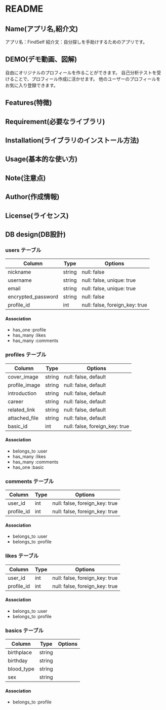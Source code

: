 # README

## Name(アプリ名,紹介文)
アプリ名：FindSelf
紹介文：自分探しを手助けするためのアプリです。

## DEMO(デモ動画、図解)
自由にオリジナルのプロフィールを作ることができます。
自己分析テストを受けることで、プロフィール作成に活かせます。
他のユーザーのプロフィールをお気に入り登録できます。

## Features(特徴)

## Requirement(必要なライブラリ)

## Installation(ライブラリのインストール方法)

## Usage(基本的な使い方)

## Note(注意点)

## Author(作成情報)

## License(ライセンス)

## DB design(DB設計)
### users テーブル

| Column             | Type   | Options     |
| ------------------ | ------ | ----------- |
| nickname           | string | null: false |
| username           | string | null: false, unique: true |
| email              | string | null: false, unique: true |
| encrypted_password | string | null: false |
| profile_id         | int    | null: false, foreign_key: true |

#### Association

- has_one :profile
- has_many :likes
- has_many :comments

### profiles テーブル

| Column             | Type   | Options     |
| ------------------ | ------ | ----------- |
| cover_image        | string | null: false, default |
| profile_image      | string | null: false, default |
| introduction       | string | null: false, default |
| career             | string | null: false, default |
| related_link       | string | null: false, default |
| attached_file      | string | null: false, default |
| basic_id           | int    | null: false, foreign_key: true |

#### Association

- belongs_to :user
- has_many :likes
- has_many :comments
- has_one :basic

### comments テーブル

| Column             | Type   | Options     |
| ------------------ | ------ | ----------- |
| user_id            | int    | null: false, foreign_key: true |
| profile_id         | int    | null: false, foreign_key: true |

#### Association

- belongs_to :user
- belongs_to :profile


### likes テーブル

| Column             | Type   | Options     |
| ------------------ | ------ | ----------- |
| user_id            | int    | null: false, foreign_key: true |
| profile_id         | int    | null: false, foreign_key: true |

#### Association

- belongs_to :user
- belongs_to :profile

### basics テーブル

| Column             | Type   | Options     |
| ------------------ | ------ | ----------- |
| birthplace         | string ||
| birthday           | string ||
| blood_type         | string ||
| sex                | string ||

#### Association

- belongs_to :profile
